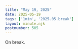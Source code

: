 ```yaml
---
title: "May 19, 2025"
date: 2025-05-19
tags: ['1min', '2025.05.break']
layout: minute.njk
postnumber: 505
---
```

On break.